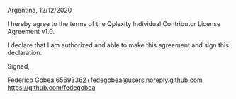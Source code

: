 Argentina, 12/12/2020

I hereby agree to the terms of the Qplexity Individual Contributor License
Agreement v1.0.

I declare that I am authorized and able to make this agreement and sign this
declaration.

Signed,

Federico Gobea 65693362+fedegobea@users.noreply.github.com https://github.com/fedegobea
